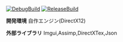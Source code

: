 [![DebugBuild](https://github.com/Hiroki-Ohashi/Game/actions/workflows/DebugBuild.yml/badge.svg)](https://github.com/Hiroki-Ohashi/Game/actions/workflows/DebugBuild.yml)
[![ReleaseBuild](https://github.com/Hiroki-Ohashi/Game/actions/workflows/ReleaseBuild.yml/badge.svg)](https://github.com/Hiroki-Ohashi/Game/actions/workflows/ReleaseBuild.yml)

**開発環境**
自作エンジン(DirectX12)

**外部ライブラリ**
Imgui,Assimp,DirectXTex,Json
